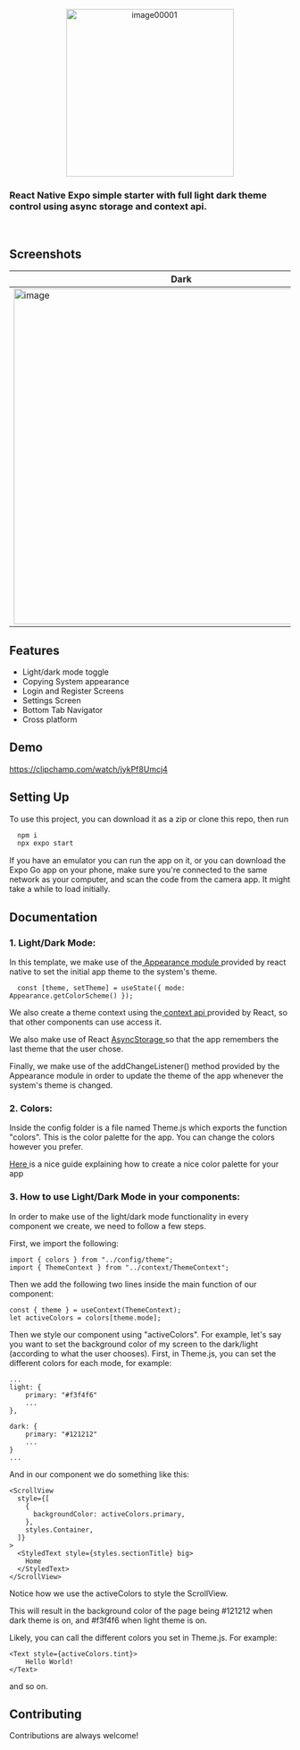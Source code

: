 
<p align="center">
<a href="https://ibb.co/2ZYMmwT"><img height="300px" src="https://i.ibb.co/g4FWHGx/image00001.jpg" alt="image00001" border="0"></a>
</p>

### React Native Expo simple starter with full light dark theme control using async storage and context api.

</br>

## Screenshots

|    Dark | Light |
| - |-  |
|    <img height="600px" src="https://i.ibb.co/9ZZKmfs/image.png" alt="image" border="0"/><br />  | <img height="600px" src="https://i.ibb.co/9vv0809/image.png" alt="image" border="0" />  |

## Features

- Light/dark mode toggle
- Copying System appearance
- Login and Register Screens
- Settings Screen
- Bottom Tab Navigator
- Cross platform


## Demo

https://clipchamp.com/watch/jykPf8Umcj4




## Setting Up

To use this project, you can download it as a zip or clone this repo, then run

```bash
  npm i
  npx expo start
```
If you have an emulator you can run the app on it, or you can download the Expo Go app on your phone, make sure you're connected to the same network as your computer, and scan the code from the camera app. It might take a while to load initially.


## Documentation

### 1. Light/Dark Mode:
In this template, we make use of the<a href="https://reactnative.dev/docs/appearance"> Appearance module </a> provided by react native to set the initial app theme to the system's theme.

      const [theme, setTheme] = useState({ mode: Appearance.getColorScheme() });

We also create a theme context using the<a href="https://reactjs.org/docs/context.html"> context api </a>provided by React, so that other components can use access it.

We also make use of React <a href="https://reactnative.dev/docs/asyncstorage">AsyncStorage </a> so that the app remembers the last theme that the user chose.

Finally, we make use of the addChangeListener() method provided by the Appearance module in order to update the theme of the app whenever the system's theme is changed.


### 2. Colors:

Inside the config folder is a file named Theme.js which exports the function "colors". This is the color palette for the app. You can change the colors however you prefer.

<a href="https://m2.material.io/design/color/the-color-system.html#color-theme-creation">Here </a> is a nice guide explaining how to create a nice color palette for your app

### 3. How to use Light/Dark Mode in your components:

In order to make use of the light/dark mode functionality in every component we create, we need to follow a few steps.

First, we import the following:

    import { colors } from "../config/theme";
    import { ThemeContext } from "../context/ThemeContext";

Then we add the following two lines inside the main function of our component:

    const { theme } = useContext(ThemeContext);
    let activeColors = colors[theme.mode];

Then we style our component using "activeColors". For example, let's say you want to set the background color of my screen to the dark/light (according to what the user chooses). First, in Theme.js, you can set the different colors for each mode, for example:
    
    ...
    light: {
        primary: "#f3f4f6"
        ...
    },

    dark: {
        primary: "#121212"
        ...
    }
    ...

And in our component we do something like this:

    <ScrollView
      style={[
        {
          backgroundColor: activeColors.primary,
        },
        styles.Container,
      ]}
    >
      <StyledText style={styles.sectionTitle} big>
        Home
      </StyledText>
    </ScrollView>

Notice how we use the activeColors to style the ScrollView.

This will result in the background color of the page being #121212 when dark theme is on, and #f3f4f6 when light theme is on. 

Likely, you can call the different colors you set in Theme.js. For example:

    <Text style={activeColors.tint}>
        Hello World!
    </Text>

and so on.


## Contributing

Contributions are always welcome!


